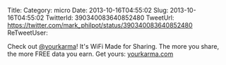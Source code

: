 Title: 
Category: micro
Date: 2013-10-16T04:55:02
Slug: 2013-10-16T04:55:02
TwitterId: 390340083640852480
TweetUrl: https://twitter.com/mark_philpot/status/390340083640852480
ReTweetUser: 

Check out [@yourkarma](https://twitter.com/yourkarma)! It's WiFi Made for Sharing. The more you share, the more FREE data you earn. Get yours: [yourkarma.com](https://yourkarma.com)